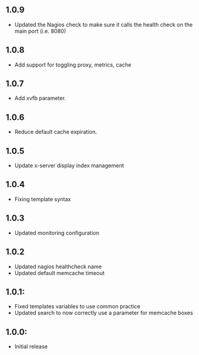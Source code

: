## 1.0.9
* Updated the Nagios check to make sure it calls the health check on the main port (i.e. 8080)

## 1.0.8
* Add support for toggling proxy, metrics, cache

## 1.0.7
* Add xvfb parameter.

## 1.0.6
* Reduce default cache expiration.

## 1.0.5
* Update x-server display index management

## 1.0.4
* Fixing template syntax 

## 1.0.3
* Updated monitoring configuration

## 1.0.2
* Updated nagios healthcheck name
* Updated default memcache timeout

## 1.0.1:
* Fixed templates variables to use common practice
* Updated search to now correctly use a parameter for memcache boxes

## 1.0.0:
* Initial release
